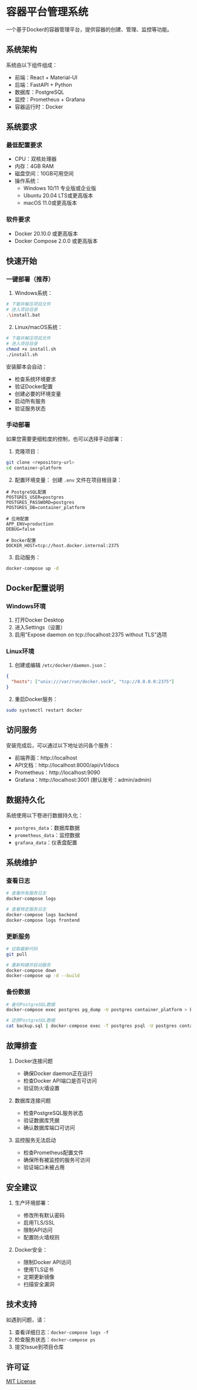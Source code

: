 # 容器平台管理系统

一个基于Docker的容器管理平台，提供容器的创建、管理、监控等功能。

## 系统架构

系统由以下组件组成：
- 前端：React + Material-UI
- 后端：FastAPI + Python
- 数据库：PostgreSQL
- 监控：Prometheus + Grafana
- 容器运行时：Docker

## 系统要求

### 最低配置要求
- CPU：双核处理器
- 内存：4GB RAM
- 磁盘空间：10GB可用空间
- 操作系统：
  - Windows 10/11 专业版或企业版
  - Ubuntu 20.04 LTS或更高版本
  - macOS 11.0或更高版本

### 软件要求
- Docker 20.10.0 或更高版本
- Docker Compose 2.0.0 或更高版本

## 快速开始

### 一键部署（推荐）

1. Windows系统：
```bash
# 下载并解压项目文件
# 进入项目目录
.\install.bat
```

2. Linux/macOS系统：
```bash
# 下载并解压项目文件
# 进入项目目录
chmod +x install.sh
./install.sh
```

安装脚本会自动：
- 检查系统环境要求
- 验证Docker配置
- 创建必要的环境变量
- 启动所有服务
- 验证服务状态

### 手动部署

如果您需要更细粒度的控制，也可以选择手动部署：

1. 克隆项目：
```bash
git clone <repository-url>
cd container-platform
```

2. 配置环境变量：
创建 `.env` 文件在项目根目录：
```env
# PostgreSQL配置
POSTGRES_USER=postgres
POSTGRES_PASSWORD=postgres
POSTGRES_DB=container_platform

# 应用配置
APP_ENV=production
DEBUG=false

# Docker配置
DOCKER_HOST=tcp://host.docker.internal:2375
```

3. 启动服务：
```bash
docker-compose up -d
```

## Docker配置说明

### Windows环境
1. 打开Docker Desktop
2. 进入Settings（设置）
3. 启用"Expose daemon on tcp://localhost:2375 without TLS"选项

### Linux环境
1. 创建或编辑 `/etc/docker/daemon.json`：
```json
{
  "hosts": ["unix:///var/run/docker.sock", "tcp://0.0.0.0:2375"]
}
```
2. 重启Docker服务：
```bash
sudo systemctl restart docker
```

## 访问服务

安装完成后，可以通过以下地址访问各个服务：

- 前端界面：http://localhost
- API文档：http://localhost:8000/api/v1/docs
- Prometheus：http://localhost:9090
- Grafana：http://localhost:3001 (默认账号：admin/admin)

## 数据持久化

系统使用以下卷进行数据持久化：
- `postgres_data`：数据库数据
- `prometheus_data`：监控数据
- `grafana_data`：仪表盘配置

## 系统维护

### 查看日志
```bash
# 查看所有服务日志
docker-compose logs

# 查看特定服务日志
docker-compose logs backend
docker-compose logs frontend
```

### 更新服务
```bash
# 拉取最新代码
git pull

# 重新构建并启动服务
docker-compose down
docker-compose up -d --build
```

### 备份数据
```bash
# 备份PostgreSQL数据
docker-compose exec postgres pg_dump -U postgres container_platform > backup.sql

# 还原PostgreSQL数据
cat backup.sql | docker-compose exec -T postgres psql -U postgres container_platform
```

## 故障排查

1. Docker连接问题
   - 确保Docker daemon正在运行
   - 检查Docker API端口是否可访问
   - 验证防火墙设置

2. 数据库连接问题
   - 检查PostgreSQL服务状态
   - 验证数据库凭据
   - 确认数据库端口可访问

3. 监控服务无法启动
   - 检查Prometheus配置文件
   - 确保所有被监控的服务可访问
   - 验证端口未被占用

## 安全建议

1. 生产环境部署：
   - 修改所有默认密码
   - 启用TLS/SSL
   - 限制API访问
   - 配置防火墙规则

2. Docker安全：
   - 限制Docker API访问
   - 使用TLS证书
   - 定期更新镜像
   - 扫描安全漏洞

## 技术支持

如遇到问题，请：
1. 查看详细日志：`docker-compose logs -f`
2. 检查服务状态：`docker-compose ps`
3. 提交Issue到项目仓库

## 许可证

[MIT License](LICENSE) 